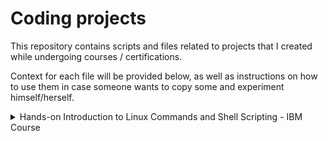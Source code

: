 # Coding projects

This repository contains scripts and files related to projects that I created while undergoing courses / certifications.

Context for each file will be provided below, as well as instructions on how to use them in case someone wants to copy some and experiment himself/herself.
<details>
<summary> Hands-on Introduction to Linux Commands and Shell Scripting - IBM Course </summary>

### Scope
Creating a script that, for a chosen city, performs a bit of ETL in order to summarizes temperature information gathered using [wttr.in](https://github.com/chubin/wttr.in), an open source weather forecast service. In particular, the challenge was to create a *rx_poc.sh* script that would update a *rx_poc.log* file with the following information about the city of choice:
1. **year**: current year;
2. **month**: current month;
3. **day**: current day;
4. **obs_tmp**: current temperature;
5. **fc_temp**: forecast temperature for tomorrow at noon.

The script would be launched periodically (every 24h) using **cron**.
### My solution
The script *rx_poc.sh* I created has 2 lines dedicated to the selection of the city:
1. the name of the city itself, used in the calls to wttr.in;
2. the time zone of the city, used to retrieve the local date.

The script first retrieves the weather data and stores it in a time-stamped report, written to a txt file named *raw_data_yyyymmdd.txt*, with *"yyyymmdd"* being the user's system's current date.

It then parses the raw data in order to extract the two aforementioned temperatures, *obs_tmp* and *fc_temp*.

### Course's solution
```bash
1. #! /bin/bash
2.
3. # create a datestamped filename for the raw wttr data:
4. today=$(date +%Y%m%d)
5. weather_report=raw_data_$today
6.
7. # download today's weather report from wttr.in:
8. city=Casablanca
9. curl wttr.in/$city --output $weather_report
10.
11. # use command substitution to store the current day, month, and year in corresponding shell variables:
12. hour=$(TZ='Morocco/Casablanca' date -u +%H) 
13. day=$(TZ='Morocco/Casablanca' date -u +%d) 
14. month=$(TZ='Morocco/Casablanca' date +%m)
15. year=$(TZ='Morocco/Casablanca' date +%Y)
16.
17. # extract all lines containing temperatures from the weather report and write to file
18. grep °C $weather_report > temperatures.txt
19.
20. # extract the current temperature 
21. obs_tmp=$(head -1 temperatures.txt | tr -s " " | xargs | rev | cut -d " " -f2 | rev)
22.
23. # extract the forecast for noon tomorrow
24. fc_temp=$(head -3 temperatures.txt | tail -1 | tr -s " " | xargs | cut -d "C" -f2 | rev | cut -d " " -f2 |rev)
25.
26. # create a tab-delimited record
27. # recall the header was created as follows:
28. # header=$(echo -e "year\tmonth\tday\thour_UTC\tobs_tmp\tfc_temp")
29. # echo $header>rx_poc.log
30.
31. record=$(echo -e "$year\t$month\t$day\t$obs_tmp\t$fc_temp")
32. # append the record to rx_poc.log
33. echo $record>>rx_poc.log
```

</details>

